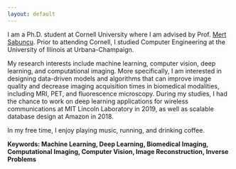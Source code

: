 ```yaml
---
layout: default
---
```

I am a Ph.D. student at Cornell University where I am advised by Prof. [Mert Sabuncu](https://sabuncu.engineering.cornell.edu/). Prior to attending Cornell, I studied Computer Engineering at the University of Illinois at Urbana-Champaign.

My research interests include machine learning, computer vision, deep learning, and computational imaging. More specifically, I am interested in designing data-driven models and algorithms that can improve image quality and decrease imaging acquisition times in biomedical modalities, including MRI, PET, and fluorescence microscopy. During my studies, I had the chance to work on deep learning applications for wireless communications at MIT Lincoln Laboratory in 2019, as well as scalable database design at Amazon in 2018.

In my free time, I enjoy playing music, running, and drinking coffee.

**Keywords: Machine Learning, Deep Learning, Biomedical Imaging, Computational Imaging, Computer Vision, Image Reconstruction, Inverse Problems**

